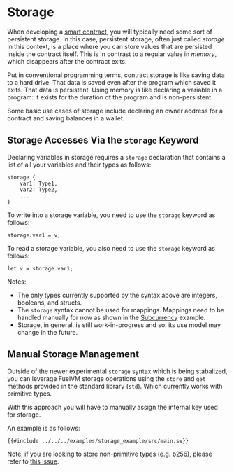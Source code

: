 # Storage

When developing a [smart contract](../sway-program-types/smart_contracts.md), you will typically need some sort of persistent storage. In this case, persistent storage, often just called _storage_ in this context, is a place where you can store values that are persisted inside the contract itself. This is in contrast to a regular value in _memory_, which disappears after the contract exits.

Put in conventional programming terms, contract storage is like saving data to a hard drive. That data is saved even after the program which saved it exits. That data is persistent. Using memory is like declaring a variable in a program: it exists for the duration of the program and is non-persistent.

Some basic use cases of storage include declaring an owner address for a contract and saving balances in a wallet.

## Storage Accesses Via the `storage` Keyword
Declaring variables in storage requires a `storage` declaration that contains a list of all your variables and their types as follows:
```sway
storage {
    var1: Type1,
    var2: Type2,
    ...
}
```
To write into a storage variable, you need to use the `storage` keyword as follows:
```sway
storage.var1 = v;
```
To read a storage variable, you also need to use the `storage` keyword as follows:
```sway
let v = storage.var1;
```

Notes:
* The only types currently supported by the syntax above are integers, booleans, and structs.
* The `storage` syntax cannot be used for mappings. Mappings need to be handled manually for now as shown in the [Subcurrency](../examples/subcurrency.md) example.
* Storage, in general, is still work-in-progress and so, its use model may change in the future.

## Manual Storage Management

Outside of the newer experimental `storage` syntax which is being stabalized, you can leverage FuelVM storage operations using the `store` and `get` methods provided in the standard library (`std`). Which currently works with primitive types.

With this approach you will have to manually assign the internal key used for storage.

An example is as follows:

```sway
{{#include ../../../examples/storage_example/src/main.sw}}
```

Note, if you are looking to store non-primitive types (e.g. b256), please refer to [this issue](https://github.com/FuelLabs/sway/issues/1229).
